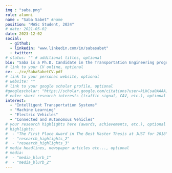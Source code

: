 ```yaml
---
img : "saba.png"
role: alumni
name : "Saba Sabet" #name
position: "MASc Student, 2024" 
# date: 2021-05-02
date: 2023-12-02
social: 
  - github:
  - linkedin: "www.linkedin.com/in/sabasabet"
  - twitter:
# status: "" # additional titles, optional
bio: "Saba is a Ph.D. Candidate in the Transportation Engineering program at Ryerson University, Toronto. She received her B.Sc. in Civil Engineering from [Amirkabir University of Technology](https://aut.ac.ir/en), Iran and M.Sc. in Road and Transportation Engineering from [Sharif University of Technology](http://www.sharif.ir/web/en/home), Iran. She started his Ph.D. in 2021 under supervision of Dr. Bilal Farooq. Her research focuses on Smart Mobility using Vehicle to Grid, Connectivity and Automation Technologies."
# link to your CV online, optional
cv: ../cv/SabaSabetCV.pdf 
# link to your personal website, optional
# website: "" 
# link to your google scholar profile, optional
#googlescholar: "https://scholar.google.com/citations?user=kLkCsa0AAAAJ&hl=en" 
# enter short research interests (traffic signal, CAV, etc.), optional
interest: 
  - "Intelligent Transportation Systems"
  - "Machine Learning" 
  - "Electric Vehicles"
  - "Connected and Autonomous Vehicles"
# your research highlights here (awards, achievements, etc.), optional
# highlights: 
#  - "The First Place Award in The Best Master Thesis at JUST for 2018"
#  - "research_highlights_2"
#  - "research_highlights_3" 
# media headlines, newspaper articles etc..., optional
# media: 
#  - "media_blurb_1"
#  - "media_blurb_2" 
---
```

